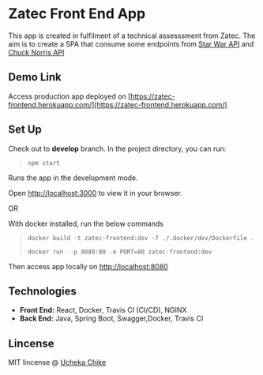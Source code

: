 # Zatec Front End App

This app is created in fulfilment of a technical assesssment from Zatec. The aim is to create a SPA that consume some endpoints from [Star War API](https://swapi.dev) and [Chuck Norris API](https://api.chucknorris.io/)

## Demo Link

Access production app deployed on [https://zatec-frontend.herokuapp.com/](https://zatec-frontend.herokuapp.com/) 

## Set Up

Check out to **develop** branch. In the project directory, you can run:

> `npm start`

Runs the app in the development mode.  

Open [http://localhost:3000](http://localhost:3000) to view it in your browser.

OR 

With docker installed, run the below commands

> `docker build -t zatec-frontend:dev -f ./.docker/dev/Dockerfile .`
>
> `docker run  -p 8080:80 -e PORT=80 zatec-frontend:dev`

Then access app locally on [http://localhost:8080](http://localhost:8080)

## Technologies

*  **Front End:**  React, Docker, Travis CI (CI/CD), NGINX
* **Back End:** Java, Spring Boot, Swagger,Docker, Travis CI

## Lincense

MIT lincense @ [Ucheka Chike](https://www.linkedin.com/in/ucheka-chike/)

